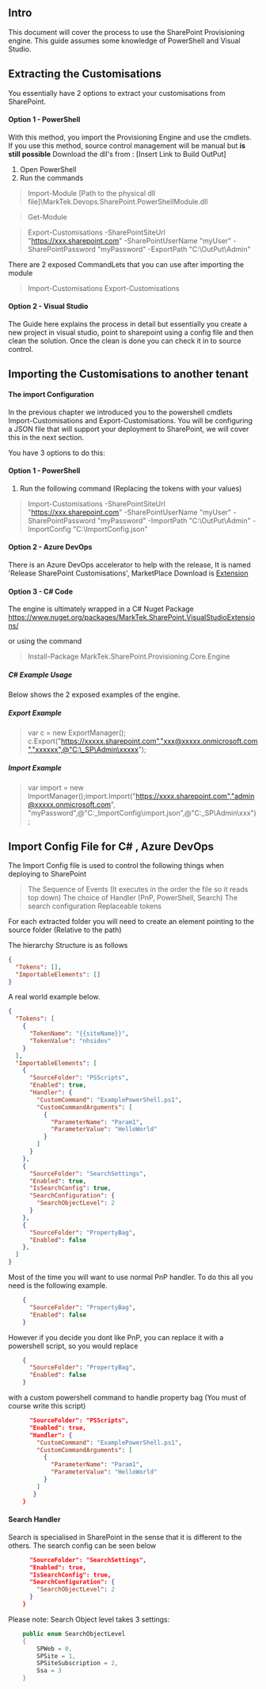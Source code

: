 ## Intro 
This document will cover the process to use the SharePoint Provisioning engine. This guide assumes some knowledge of PowerShell and Visual Studio.

## Extracting the Customisations

You essentially have 2 options to extract your customisations from SharePoint.

#### Option 1 - PowerShell
With this method, you import the Provisioning Engine and use the cmdlets. If you use this method, source control management will be manual but **is still possible**
Download the dll's from : [Insert Link to Build OutPut]

1) Open PowerShell
2) Run the commands 

> Import-Module [Path to the physical dll file]\MarkTek.Devops.SharePoint.PowerShellModule.dll

>Get-Module

> Export-Customisations -SharePointSiteUrl "https://xxx.sharepoint.com" -SharePointUserName "myUser" -SharePointPassword "myPassword" -ExportPath "C:\OutPut\Admin"

There are 2 exposed CommandLets that you can use after importing the module

>Import-Customisations
>Export-Customisations

#### Option 2 - Visual Studio

The Guide here explains the process in detail but essentially you create a new project in visual studio, point to sharepoint using a config file and then clean the solution. Once the clean is done you can check it in to source control.

## Importing the Customisations to another tenant

#### The import Configuration
In the previous chapter we introduced you to the powershell cmdlets Import-Customisations and Export-Customisations. You will be configuring a JSON file that will support your deployment to SharePoint, we will cover this in the next section. 

You have 3 options to do this:

#### Option 1 - PowerShell

1) Run the following command (Replacing the tokens with your values)

> Import-Customisations -SharePointSiteUrl "https://xxx.sharepoint.com" -SharePointUserName "myUser" -SharePointPassword "myPassword" -ImportPath "C:\OutPut\Admin" -ImportConfig "C:\ImportConfig.json"


#### Option 2 - Azure DevOps

There is an Azure DevOps accelerator to help with the release, It is named 'Release SharePoint Customisations', MarketPlace Download is [Extension](https://marketplace.visualstudio.com/items?itemName=MarkCunninghamUK.MarkTeksharepoint-release-extension)

#### Option 3 - C# Code
The engine is ultimately wrapped in a C# Nuget Package https://www.nuget.org/packages/MarkTek.SharePoint.VisualStudioExtensions/

or using the command

> Install-Package MarkTek.SharePoint.Provisioning.Core.Engine

##### C# Example Usage
Below shows the 2 exposed examples of the engine.
##### Export Example

>var c = new ExportManager();
c.Export("https://xxxxx.sharepoint.com","xxx@xxxxx.onmicrosoft.com","xxxxxx",@"C:\_SP\Admin\xxxxx");

##### Import Example
>var import = new ImportManager();import.Import("https://xxxx.sharepoint.com","admin@xxxxx.onmicrosoft.com", "myPassword",@"C:\_ImportConfig\import.json",@"C:\_SP\Admin\xxx");



## Import Config File for C# , Azure DevOps
The Import Config file is used to control the following things when deploying to SharePoint

>The Sequence of Events (It executes in the order the file so it reads top down)
>The choice of Handler (PnP, PowerShell, Search)
> The search configuration
> Replaceable tokens

For each extracted folder you will need to create an element pointing to the source folder (Relative to the path)

The hierarchy Structure is as follows

```json
{
  "Tokens": [],
  "ImportableElements": []
}
```

A real world example below.

```json
{
  "Tokens": [
    {
      "TokenName": "{{siteName}}",
      "TokenValue": "nhsidev"
    }
  ],
  "ImportableElements": [
    {
      "SourceFolder": "PSScripts",
      "Enabled": true,
      "Handler": {
        "CustomCommand": "ExamplePowerShell.ps1",
        "CustomCommandArguments": [
          {
            "ParameterName": "Param1",
            "ParameterValue": "HelloWorld"
          }
        ]
      }
    },
    {
      "SourceFolder": "SearchSettings",
      "Enabled": true,
      "IsSearchConfig": true,
      "SearchConfiguration": {
        "SearchObjectLevel": 2
      }
    },
    {
      "SourceFolder": "PropertyBag",
      "Enabled": false
    },
  ]
}
```

Most of the time you will want to use normal PnP handler. To do this all you need is the following example.
```json  
    { 
      "SourceFolder": "PropertyBag",
      "Enabled": false
    }
```

However if you decide you dont like PnP, you can replace it with a powershell script, so you would replace
 
```json  
    { 
      "SourceFolder": "PropertyBag",
      "Enabled": false
    }
```
with a custom powershell command to handle property bag (You must of course write this script)

```json  {
      "SourceFolder": "PSScripts",
      "Enabled": true,
      "Handler": {
        "CustomCommand": "ExamplePowerShell.ps1",
        "CustomCommandArguments": [
          {
            "ParameterName": "Param1",
            "ParameterValue": "HelloWorld"
          }
        ]
       }
    }
```

#### Search Handler
Search is specialised in SharePoint in the sense that it is different to the others.
The search config can be seen below

```json  {
      "SourceFolder": "SearchSettings",
      "Enabled": true,
      "IsSearchConfig": true,
      "SearchConfiguration": {
        "SearchObjectLevel": 2
      }
    }
```
Please note: Search Object level takes 3 settings:

```csharp 
    public enum SearchObjectLevel
    {
        SPWeb = 0,
        SPSite = 1,
        SPSiteSubscription = 2,
        Ssa = 3
    }
```
